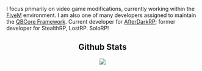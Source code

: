 I focus primarily on video game modifications, currently working within the <a href="https://fivem.net/">FiveM</a> environment. I am also one of many developers assigned to maintain the <a href="https://github.com/qbcore-framework">QBCore Framework</a>. Current developer for <a href="https://afterdarkrp.net/">AfterDarkRP</a>; former developer for StealthRP, LostRP. SoloRP!
</BR>
<h2 align="center">Github Stats</h2>
<div align="center">
  <p align="center">
    <img src="https://github-readme-stats.vercel.app/api?username=uShifty&count_private=true&theme=nightowl">
  </p>
</div>
</BR>
